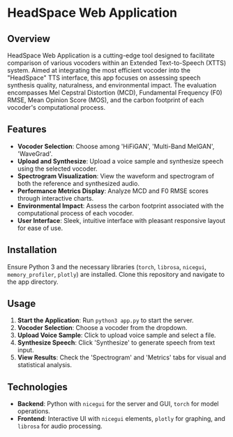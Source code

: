 # HeadSpace Web Application

## Overview
HeadSpace Web Application is a cutting-edge tool designed to facilitate comparison of various vocoders within an Extended Text-to-Speech (XTTS) system. Aimed at integrating the most efficient vocoder into the "HeadSpace" TTS interface, this app focuses on assessing speech synthesis quality, naturalness, and environmental impact. The evaluation encompasses Mel Cepstral Distortion (MCD), Fundamental Frequency (F0) RMSE, Mean Opinion Score (MOS), and the carbon footprint of each vocoder's computational process.

## Features
- **Vocoder Selection**: Choose among 'HiFiGAN', 'Multi-Band MelGAN', 'WaveGrad'.
- **Upload and Synthesize**: Upload a voice sample and synthesize speech using the selected vocoder.
- **Spectrogram Visualization**: View the waveform and spectrogram of both the reference and synthesized audio.
- **Performance Metrics Display**: Analyze MCD and F0 RMSE scores through interactive charts.
- **Environmental Impact**: Assess the carbon footprint associated with the computational process of each vocoder.
- **User Interface**: Sleek, intuitive interface with pleasant responsive layout for ease of use.

## Installation
Ensure Python 3 and the necessary libraries (`torch`, `librosa`, `nicegui`, `memory_profiler`, `plotly`) are installed. Clone this repository and navigate to the app directory.

## Usage
1. **Start the Application**: Run `python3 app.py` to start the server.
2. **Vocoder Selection**: Choose a vocoder from the dropdown.
3. **Upload Voice Sample**: Click to upload voice sample and select a file.
4. **Synthesize Speech**: Click 'Synthesize' to generate speech from text input.
5. **View Results**: Check the 'Spectrogram' and 'Metrics' tabs for visual and statistical analysis.

## Technologies
- **Backend**: Python with `nicegui` for the server and GUI, `torch` for model operations.
- **Frontend**: Interactive UI with `nicegui` elements, `plotly` for graphing, and `librosa` for audio processing.
